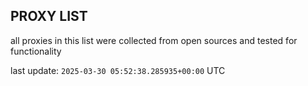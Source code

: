 ## PROXY LIST

all proxies in this list were collected from open sources and tested for functionality

last update: `2025-03-30 05:52:38.285935+00:00` UTC